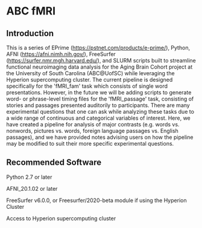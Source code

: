 # ABC fMRI

## Introduction

This is a series of EPrime (https://pstnet.com/products/e-prime/), Python, AFNI (https://afni.nimh.nih.gov/), FreeSurfer (https://surfer.nmr.mgh.harvard.edu/), and SLURM scripts built to streamline functional neuroimaging data analysis for the Aging Brain Cohort project at the University of South Carolina (ABC@UofSC) while leveraging the Hyperion supercomputing cluster. The current pipeline is designed specifically for the 'fMRI_fam' task which consists of single word presentations. However, in the future we will be adding scripts to generate word- or phrase-level timing files for the 'fMRI_passage' task, consisting of stories and passages presented auditorily to participants. There are many experimental questions that one can ask while analyzing these tasks due to a wide range of continuous and categorical variables of interest. Here, we have created a pipeline for analysis of major contrasts (e.g. words vs. nonwords, pictures vs. words, foreign language passages vs. English passages), and we have provided notes advising users on how the pipeline may be modified to suit their more specific experimental questions.

## Recommended Software

Python 2.7 or later

AFNI_20.1.02 or later

FreeSurfer v6.0.0, or Freesurfer/2020-beta module if using the Hyperion Cluster

Access to Hyperion supercomputing cluster

